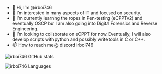 - 👋 Hi, I’m @irboi746
- 👀 I’m interested in many aspects of IT and focused on security.
- 🌱 I’m currently learning the ropes in Pen-testing (eCPPTv2) and eventually OSCP but I am also going into Digital Forensics and Reverse Engineering.
- 💞️ I’m looking to collaborate on eCPPT for now. Eventually, I will also develop scripts with python and possibly write tools in C or C++.
- 📫 How to reach me @ discord irboi746

![irboi746 GitHub stats](https://github-readme-stats.vercel.app/api?username=irboi746&count_private=true)


![irboi746 Languages](https://github-readme-stats.vercel.app/api/top-langs/?username=irboi746&count_private=true)


<!---
irboi746/irboi746 is a ✨ special ✨ repository because its `README.md` (this file) appears on your GitHub profile.
You can click the Preview link to take a look at your changes.
--->
